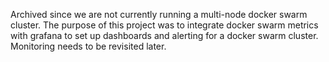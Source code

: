 Archived since we are not currently running a multi-node docker swarm cluster.
The purpose of this project was to integrate docker swarm metrics with grafana
to set up dashboards and alerting for a docker swarm cluster. Monitoring
needs to be revisited later.
